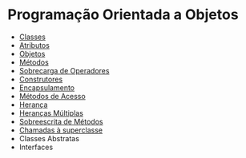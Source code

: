 # Programação Orientada a Objetos

* [Classes](https://github.com/profgabrielmilitello/POO/blob/master/POO%20-%2001%20-%20Classes.md)
* [Atributos](https://github.com/profgabrielmilitello/POO/blob/master/POO%20-%2002%20-%20Atributos.md)
* [Objetos](https://github.com/profgabrielmilitello/POO/blob/master/POO%20-%2003%20-%20Objetos.md)
* [Métodos](https://github.com/profgabrielmilitello/POO/blob/master/POO%20-%2004%20-%20M%C3%A9todos.md)
* [Sobrecarga de Operadores](https://github.com/profgabrielmilitello/POO/blob/master/POO%20-%2006%20-%20Sobrecarga%20de%20Operadores.md)
* [Construtores](https://github.com/profgabrielmilitello/POO/blob/master/POO%20-%2007%20-%20Construtor.md)
* [Encapsulamento](https://github.com/profgabrielmilitello/POO/blob/master/POO%20-%2008%20%20-%20Encapsulamento.md)
* [Métodos de Acesso](https://github.com/profgabrielmilitello/POO/blob/master/POO%20-%2009%20-%20M%C3%A9todos%20de%20Acesso.md)
* [Herança](https://github.com/profgabrielmilitello/POO/blob/master/POO%20-%2011%20-%20Heran%C3%A7a.md)
* [Heranças Múltiplas](https://github.com/profgabrielmilitello/POO/blob/master/POO%20-%2012%20-%20Heran%C3%A7as%20M%C3%BAltiplas.md)
* [Sobreescrita de Métodos](https://github.com/profgabrielmilitello/POO/blob/master/POO%20-%2013%20-%20Sobrescrita%20de%20M%C3%A9todos.md)
* [Chamadas à superclasse](https://github.com/profgabrielmilitello/POO/blob/master/POO%20-%2014%20-%20Chamada%20%C3%A0%20Superclasse.md)
* Classes Abstratas
* Interfaces